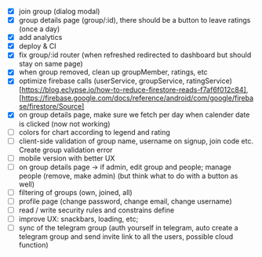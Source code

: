 - [x] join group (dialog modal)
- [x] group details page (group/:id), there should be a button to leave ratings (once a day)
- [x] add analytics
- [x] deploy & CI
- [x] fix group/:id router (when refreshed redirected to dashboard but should stay on same page)
- [x] when group removed, clean up groupMember, ratings, etc
- [x] optimize firebase calls (userService, groupService, ratingService) [https://blog.eclypse.io/how-to-reduce-firestore-reads-f7af6f012c84], [https://firebase.google.com/docs/reference/android/com/google/firebase/firestore/Source]
- [x] on group details page, make sure we fetch per day when calender date is clicked (now not working)
- [ ] colors for chart according to legend and rating
- [ ] client-side validation of group name, username on signup, join code etc. Create group validation error
- [ ] mobile version with better UX
- [ ] on group details page -> if admin, edit group and people; manage people (remove, make admin) (but think what to do with a button as well)
- [ ] filtering of groups (own, joined, all)
- [ ] profile page (change password, change email, change username)
- [ ] read / write security rules and constrains define
- [ ] improve UX: snackbars, loading, etc;
- [ ] sync of the telegram group (auth yourself in telegram, auto create a telegram group and send invite link to all the users, possible cloud function)
